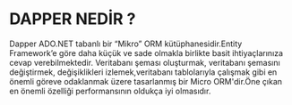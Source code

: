 # DAPPER NEDİR ?

Dapper ADO.NET tabanlı bir “Mikro” ORM kütüphanesidir.Entity Framework’e göre daha küçük ve sade olmakla birlikte basit ihtiyaçlarınıza cevap verebilmektedir.
Veritabanı şeması oluşturmak, veritabanı şemasını değiştirmek, değişiklikleri izlemek,veritabanı tablolarıyla çalışmak gibi en önemli göreve odaklanmak üzere tasarlanmış bir Micro ORM'dir.Öne çıkan en önemli özelliği performansının oldukça iyi olmasıdır.
